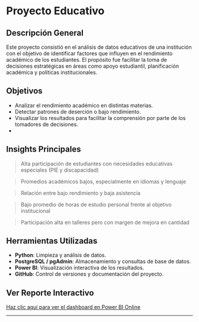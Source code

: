 # Proyecto Educativo

## 

## Descripción General

Este proyecto consistió en el análisis de datos educativos de una institución con el objetivo de identificar factores que influyen en el rendimiento académico de los estudiantes. El propósito fue facilitar la toma de decisiones estratégicas en áreas como apoyo estudiantil, planificación académica y políticas institucionales.

## 

## Objetivos

* Analizar el rendimiento académico en distintas materias.
* Detectar patrones de deserción o bajo rendimiento.
* Visualizar los resultados para facilitar la comprensión por parte de los tomadores de decisiones.
* 

## 

## Insights Principales

> Alta participación de estudiantes con necesidades educativas especiales (PIE y discapacidad)

> Promedios académicos bajos, especialmente en idiomas y lenguaje

> Relación entre bajo rendimiento y baja asistencia

> Bajo promedio de horas de estudio personal frente al objetivo institucional

> Participación alta en talleres pero con margen de mejora en cantidad



## Herramientas Utilizadas

* **Python**: Limpieza y análisis de datos.
* **PostgreSQL / pgAdmin**: Almacenamiento y consultas de base de datos.
* **Power BI**: Visualización interactiva de los resultados.
* **GitHub**: Control de versiones y documentación del proyecto.


## Ver Reporte Interactivo

[Haz clic aquí para ver el dashboard en Power BI Online](https://app.powerbi.com/view?r=eyJrIjoiZTBhYjRmZmUtZTk3MC00YzcxLWIwOTctMjczMWYyMjlkYjIxIiwidCI6IjU2NTgyYjllLTg4MjQtNDlkMC1hNjY1LWNkMzI4YzBlMDA0YSIsImMiOjR9)

---
